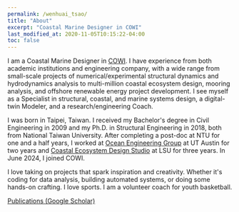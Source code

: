 ```yaml
---
permalink: /wenhuai_tsao/
title: "About"
excerpt: "Coastal Marine Designer in COWI"
last_modified_at: 2020-11-05T10:15:22-04:00
toc: false
---
```


I am a Coastal Marine Designer in [COWI](https://www.cowi.com/focus/north-america/). I have experience from both academic institutions and engineering company, with a wide range from small-scale projects of numerical/experimental structural dynamics and hydrodynamics analysis to multi-million coastal ecosystem design, mooring analysis, and offshore renewable energy project development. I see myself as a Specialist in structural, coastal, and marine systems design, a digital-twin Modeler, and a research/engineering Coach.

I was born in Taipei, Taiwan. I received my Bachelor's degree in Civil Engineering in 2009 and my Ph.D. in Structural Engineering in 2018, both from National Taiwan University. After completing a post-doc at NTU for one and a half years, I worked at [Ocean Engineering Group](https://www.caee.utexas.edu/research/research-areas/ocean-engineering) at UT Austin for two years and [Coastal Ecosystem Design Studio](https://www.lsu.edu/ceds/index.php) at LSU for three years. In June 2024, I joined COWI.

I love taking on projects that spark inspiration and creativity. Whether it's coding for data analysis, building automated systems, or doing some hands-on crafting. I love sports. I am a volunteer coach for youth basketball.

[Publications (Google Scholar)](https://scholar.google.com/citations?user=MAYvRagAAAAJ&hl=en)
 
